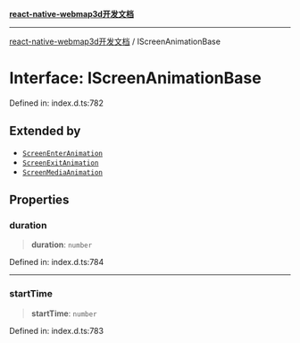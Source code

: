 [**react-native-webmap3d开发文档**](../README.md)

***

[react-native-webmap3d开发文档](../globals.md) / IScreenAnimationBase

# Interface: IScreenAnimationBase

Defined in: index.d.ts:782

## Extended by

- [`ScreenEnterAnimation`](ScreenEnterAnimation.md)
- [`ScreenExitAnimation`](ScreenExitAnimation.md)
- [`ScreenMediaAnimation`](ScreenMediaAnimation.md)

## Properties

### duration

> **duration**: `number`

Defined in: index.d.ts:784

***

### startTime

> **startTime**: `number`

Defined in: index.d.ts:783
